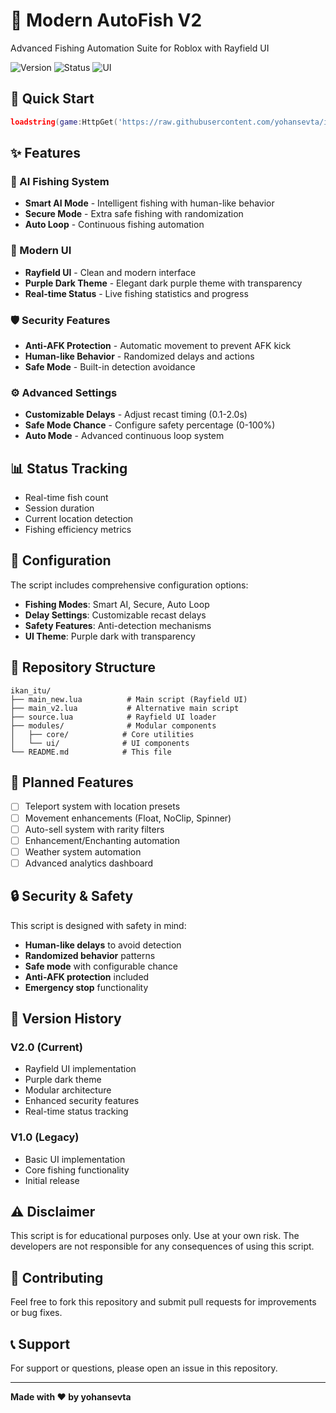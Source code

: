 # 🐳 Modern AutoFish V2

Advanced Fishing Automation Suite for Roblox with Rayfield UI

![Version](https://img.shields.io/badge/version-2.0-purple)
![Status](https://img.shields.io/badge/status-active-green)
![UI](https://img.shields.io/badge/UI-Rayfield-purple)

## 🚀 Quick Start

```lua
loadstring(game:HttpGet('https://raw.githubusercontent.com/yohansevta/ikan_itu/main/main_new.lua'))()
```

## ✨ Features

### 🤖 AI Fishing System
- **Smart AI Mode** - Intelligent fishing with human-like behavior
- **Secure Mode** - Extra safe fishing with randomization
- **Auto Loop** - Continuous fishing automation

### 🎨 Modern UI
- **Rayfield UI** - Clean and modern interface
- **Purple Dark Theme** - Elegant dark purple theme with transparency
- **Real-time Status** - Live fishing statistics and progress

### 🛡️ Security Features
- **Anti-AFK Protection** - Automatic movement to prevent AFK kick
- **Human-like Behavior** - Randomized delays and actions
- **Safe Mode** - Built-in detection avoidance

### ⚙️ Advanced Settings
- **Customizable Delays** - Adjust recast timing (0.1-2.0s)
- **Safe Mode Chance** - Configure safety percentage (0-100%)
- **Auto Mode** - Advanced continuous loop system

## 📊 Status Tracking

- Real-time fish count
- Session duration
- Current location detection
- Fishing efficiency metrics

## 🔧 Configuration

The script includes comprehensive configuration options:

- **Fishing Modes**: Smart AI, Secure, Auto Loop
- **Delay Settings**: Customizable recast delays
- **Safety Features**: Anti-detection mechanisms
- **UI Theme**: Purple dark with transparency

## 📁 Repository Structure

```
ikan_itu/
├── main_new.lua          # Main script (Rayfield UI)
├── main_v2.lua           # Alternative main script
├── source.lua            # Rayfield UI loader
├── modules/              # Modular components
│   ├── core/            # Core utilities
│   └── ui/              # UI components
└── README.md            # This file
```

## 🎯 Planned Features

- [ ] Teleport system with location presets
- [ ] Movement enhancements (Float, NoClip, Spinner)
- [ ] Auto-sell system with rarity filters
- [ ] Enhancement/Enchanting automation
- [ ] Weather system automation
- [ ] Advanced analytics dashboard

## 🔒 Security & Safety

This script is designed with safety in mind:

- **Human-like delays** to avoid detection
- **Randomized behavior** patterns
- **Safe mode** with configurable chance
- **Anti-AFK protection** included
- **Emergency stop** functionality

## 📝 Version History

### V2.0 (Current)
- Rayfield UI implementation
- Purple dark theme
- Modular architecture
- Enhanced security features
- Real-time status tracking

### V1.0 (Legacy)
- Basic UI implementation
- Core fishing functionality
- Initial release

## ⚠️ Disclaimer

This script is for educational purposes only. Use at your own risk. The developers are not responsible for any consequences of using this script.

## 🤝 Contributing

Feel free to fork this repository and submit pull requests for improvements or bug fixes.

## 📞 Support

For support or questions, please open an issue in this repository.

---

**Made with ❤️ by yohansevta**